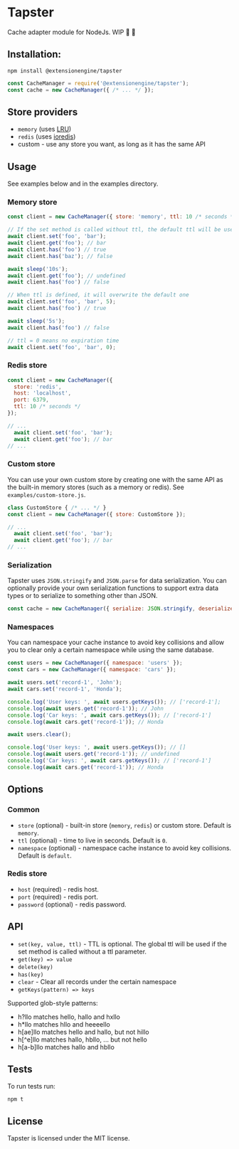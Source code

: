 # Tapster
Cache adapter module for NodeJs. WIP 🚧 🚧

## Installation:
```
npm install @extensionengine/tapster
```
```js
const CacheManager = require('@extensionengine/tapster');
const cache = new CacheManager({ /* ... */ });
```

## Store providers
- `memory` (uses [LRU](https://github.com/isaacs/node-lru-cache))
- `redis` (uses [ioredis](https://github.com/luin/ioredis))
- custom - use any store you want, as long as it has the same API

## Usage
See examples below and in the examples directory.

### Memory store
```js
const client = new CacheManager({ store: 'memory', ttl: 10 /* seconds */ });

// If the set method is called without ttl, the default ttl will be used
await client.set('foo', 'bar');
await client.get('foo'); // bar
await client.has('foo') // true
await client.has('baz'); // false

await sleep('10s');
await client.get('foo'); // undefined
await client.has('foo') // false

// When ttl is defined, it will overwrite the default one
await client.set('foo', 'bar', 5);
await client.has('foo') // true

await sleep('5s');
await client.has('foo') // false

// ttl = 0 means no expiration time
await client.set('foo', 'bar', 0);
```

### Redis store
```js
const client = new CacheManager({
  store: 'redis',
  host: 'localhost',
  port: 6379,
  ttl: 10 /* seconds */
});

// ...
  await client.set('foo', 'bar');
  await client.get('foo'); // bar
// ...  
```

### Custom store
You can use your own custom store by creating one with the same API as the built-in memory stores (such as a memory or redis). See `examples/custom-store.js`.
```js
class CustomStore { /* ... */ }
const client = new CacheManager({ store: CustomStore });

// ...
  await client.set('foo', 'bar');
  await client.get('foo'); // bar
// ...  
```

### Serialization
Tapster uses `JSON.stringify` and `JSON.parse` for data serialization.
You can optionally provide your own serialization functions to support extra data types or to serialize to something other than JSON.
```js
const cache = new CacheManager({ serialize: JSON.stringify, deserialize: JSON.parse });
```

### Namespaces
You can namespace your cache instance to avoid key collisions and allow you to clear only a certain namespace while using the same database.
```js
const users = new CacheManager({ namespace: 'users' });
const cars = new CacheManager({ namespace: 'cars' });

await users.set('record-1', 'John');
await cars.set('record-1', 'Honda');

console.log('User keys: ', await users.getKeys()); // ['record-1'];
console.log(await users.get('record-1')); // John
console.log('Car keys: ', await cars.getKeys()); // ['record-1']
console.log(await cars.get('record-1')); // Honda

await users.clear();

console.log('User keys: ', await users.getKeys()); // []
console.log(await users.get('record-1')); // undefined
console.log('Car keys: ', await cars.getKeys()); // ['record-1']
console.log(await cars.get('record-1')); // Honda
```

## Options
### Common
- `store` (optional) - built-in store (`memory`, `redis`) or custom store. Default is `memory`.
- `ttl` (optional) - time to live in seconds. Default is `0`.
- `namespace` (optional) - namespace cache instance to avoid key collisions. Default is `default`.
### Redis store
- `host` (required) - redis host.
- `port` (required) - redis port.
- `password` (optional) - redis password.

## API
- `set(key, value, ttl)` - TTL is optional. The global ttl will be used if the set method is called without a ttl parameter.
- `get(key) => value`
- `delete(key)`
- `has(key)`
- `clear` - Clear all records under the certain namespace
- `getKeys(pattern) => keys`

Supported glob-style patterns:
- h?llo matches hello, hallo and hxllo
- h*llo matches hllo and heeeello
- h[ae]llo matches hello and hallo, but not hillo
- h[^e]llo matches hallo, hbllo, ... but not hello
- h[a-b]llo matches hallo and hbllo

## Tests
To run tests run: 
```
npm t
```

## License
Tapster is licensed under the MIT license.
